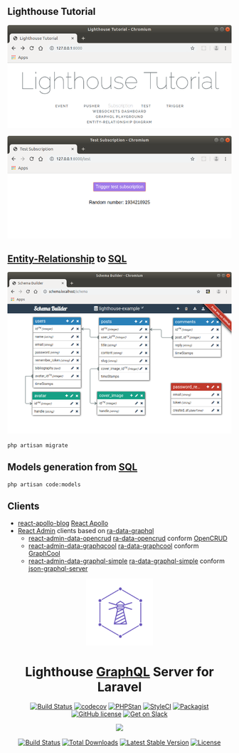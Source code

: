 ## Lighthouse Tutorial

![Lighthouse Tutorial](./docs/lighthouse-tutorial.png?raw=true "Lighthouse Tutorial")

![Test Subscription](./docs/test-subscription.png?raw=true "Test Subscription")

## [Entity-Relationship](https://en.wikipedia.org/wiki/Entity%E2%80%93relationship_model) to [SQL](https://en.wikipedia.org/wiki/SQL)

![Schema Builder](./docs/blog.png?raw=true "Schema Builder")

```
php artisan migrate
```

## Models generation from [SQL](https://en.wikipedia.org/wiki/SQL)

```
php artisan code:models
```

## Clients

- [react-apollo-blog](https://github.com/noud/react-apollo-blog) [React Apollo](https://www.apollographql.com/docs/react/)
- [React Admin](https://marmelab.com/react-admin/) clients based on [ra-data-graphql](https://github.com/marmelab/react-admin/tree/master/packages/ra-data-graphql)
    - [react-admin-data-opencrud](https://github.com/noud/react-admin-data-opencrud) [ra-data-opencrud](https://github.com/weakky/ra-data-opencrud#readme) conform [OpenCRUD](https://www.opencrud.org)
    - [react-admin-data-graphqcool](https://github.com/noud/react-admin-data-graphcool) [ra-data-graphcool](https://github.com/marmelab/react-admin/tree/master/packages/ra-data-graphcool) conform [GraphCool](https://github.com/prisma/graphcool-framework)
    - [react-admin-data-graphql-simple](https://github.com/noud/react-admin-data-graphql-simple) [ra-data-graphql-simple](https://github.com/marmelab/react-admin/tree/master/packages/ra-data-graphql-simple) conform [json-graphql-server](https://github.com/marmelab/json-graphql-server) 

<div align="center">
  <a href="https://www.lighthouse-php.com">
    <img src="docs/logo.png" alt=lighthouse-logo" width="150" height="150">
  </a>
</div>

<div align="center">

# Lighthouse [GraphQL](https://en.wikipedia.org/wiki/GraphQL) Server for Laravel

[![Build Status](https://travis-ci.org/nuwave/lighthouse.svg?branch=master)](https://travis-ci.org/nuwave/lighthouse)
[![codecov](https://codecov.io/gh/nuwave/lighthouse/branch/master/graph/badge.svg)](https://codecov.io/gh/nuwave/lighthouse)
[![PHPStan](https://img.shields.io/badge/PHPStan-enabled-brightgreen.svg?style=flat)](https://github.com/phpstan/phpstan)
[![StyleCI](https://github.styleci.io/repos/59965104/shield?branch=master)](https://github.styleci.io/repos/59965104)
[![Packagist](https://img.shields.io/packagist/dt/nuwave/lighthouse.svg)](https://packagist.org/packages/nuwave/lighthouse)
[![GitHub license](https://img.shields.io/github/license/nuwave/lighthouse.svg)](https://github.com/nuwave/lighthouse/blob/master/LICENSE)
[![Get on Slack](https://img.shields.io/badge/slack-join-orange.svg)](https://join.slack.com/t/lighthouse-php/shared_invite/enQtMzc1NzQwNTUxMjk3LWI1ZDQ1YWM1NmM2MmQ0NTU0NGNjZWFkMTJhY2VjMDAwZmMyZDFlZTc1Mjc3ZGY0MWM1Y2Q5MWNjYmJmYWJkYmU)

</div>

<p align="center"><img src="https://laravel.com/assets/img/components/logo-laravel.svg"></p>

<p align="center">
<a href="https://travis-ci.org/laravel/framework"><img src="https://travis-ci.org/laravel/framework.svg" alt="Build Status"></a>
<a href="https://packagist.org/packages/laravel/framework"><img src="https://poser.pugx.org/laravel/framework/d/total.svg" alt="Total Downloads"></a>
<a href="https://packagist.org/packages/laravel/framework"><img src="https://poser.pugx.org/laravel/framework/v/stable.svg" alt="Latest Stable Version"></a>
<a href="https://packagist.org/packages/laravel/framework"><img src="https://poser.pugx.org/laravel/framework/license.svg" alt="License"></a>
</p>